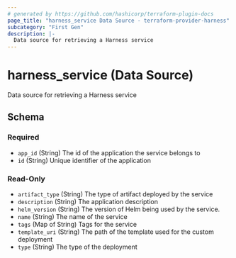 ```yaml
---
# generated by https://github.com/hashicorp/terraform-plugin-docs
page_title: "harness_service Data Source - terraform-provider-harness"
subcategory: "First Gen"
description: |-
  Data source for retrieving a Harness service
---
```


# harness_service (Data Source)

Data source for retrieving a Harness service



<!-- schema generated by tfplugindocs -->
## Schema

### Required

- `app_id` (String) The id of the application the service belongs to
- `id` (String) Unique identifier of the application

### Read-Only

- `artifact_type` (String) The type of artifact deployed by the service
- `description` (String) The application description
- `helm_version` (String) The version of Helm being used by the service.
- `name` (String) The name of the service
- `tags` (Map of String) Tags for the service
- `template_uri` (String) The path of the template used for the custom deployment
- `type` (String) The type of the deployment
